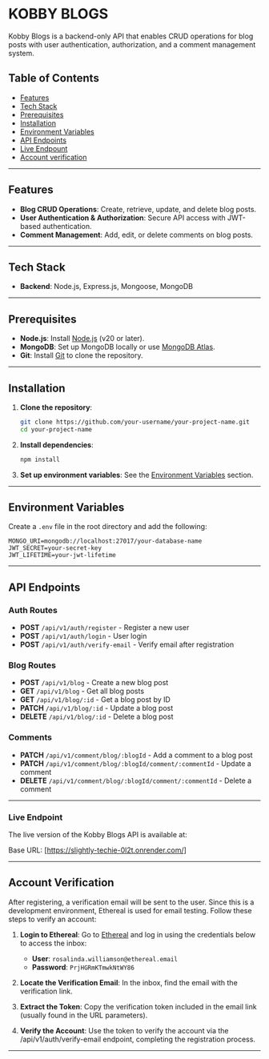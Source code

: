 # KOBBY BLOGS

Kobby Blogs is a backend-only API that enables CRUD operations for blog posts with user authentication, authorization, and a comment management system.

## Table of Contents

- [Features](#features)
- [Tech Stack](#tech-stack)
- [Prerequisites](#prerequisites)
- [Installation](#installation)
- [Environment Variables](#environment-variables)
- [API Endpoints](#api-endpoints)
- [Live Endpount](#live-endpoint)
- [Account verification](#account-verification)

---

## Features

- **Blog CRUD Operations**: Create, retrieve, update, and delete blog posts.
- **User Authentication & Authorization**: Secure API access with JWT-based authentication.
- **Comment Management**: Add, edit, or delete comments on blog posts.

---

## Tech Stack

- **Backend**: Node.js, Express.js, Mongoose, MongoDB

---

## Prerequisites

- **Node.js**: Install [Node.js](https://nodejs.org/) (v20 or later).
- **MongoDB**: Set up MongoDB locally or use [MongoDB Atlas](https://www.mongodb.com/cloud/atlas).
- **Git**: Install [Git](https://git-scm.com/) to clone the repository.

---

## Installation

1. **Clone the repository**:

   ```bash
   git clone https://github.com/your-username/your-project-name.git
   cd your-project-name
   ```

2. **Install dependencies**:

   ```bash
   npm install
   ```

3. **Set up environment variables**:
   See the [Environment Variables](#environment-variables) section.

---

## Environment Variables

Create a `.env` file in the root directory and add the following:

```env
MONGO_URI=mongodb://localhost:27017/your-database-name
JWT_SECRET=your-secret-key
JWT_LIFETIME=your-jwt-lifetime
```

---

## API Endpoints

### Auth Routes

- **POST** `/api/v1/auth/register` - Register a new user
- **POST** `/api/v1/auth/login` - User login
- **POST** `/api/v1/auth/verify-email` - Verify email after registration

### Blog Routes

- **POST** `/api/v1/blog` - Create a new blog post
- **GET** `/api/v1/blog` - Get all blog posts
- **GET** `/api/v1/blog/:id` - Get a blog post by ID
- **PATCH** `/api/v1/blog/:id` - Update a blog post
- **DELETE** `/api/v1/blog/:id` - Delete a blog post

### Comments

- **PATCH** `/api/v1/comment/blog/:blogId` - Add a comment to a blog post
- **PATCH** `/api/v1/comment/blog/:blogId/comment/:commentId` - Update a comment
- **DELETE** `/api/v1/comment/blog/:blogId/comment/:commentId` - Delete a comment

---

### Live Endpoint

The live version of the Kobby Blogs API is available at:

Base URL: [https://slightly-techie-0l2t.onrender.com/]

---

## Account Verification

After registering, a verification email will be sent to the user. Since this is a development environment, Ethereal is used for email testing. Follow these steps to verify an account:

1. **Login to Ethereal**: Go to [Ethereal](https://ethereal.email/login) and log in using the credentials below to access the inbox:

   - **User**: `rosalinda.williamson@ethereal.email`
   - **Password**: `PrjHGRmKTmwkNtWY86`

2. **Locate the Verification Email**: In the inbox, find the email with the verification link.

3. **Extract the Token**: Copy the verification token included in the email link (usually found in the URL parameters).

4. **Verify the Account**: Use the token to verify the account via the /api/v1/auth/verify-email endpoint, completing the registration process.

---
